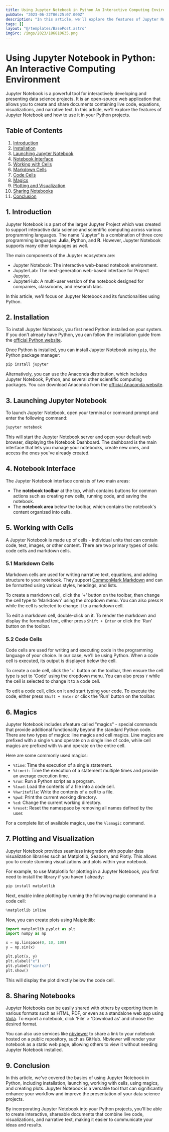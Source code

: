 ```yaml
---
title: Using Jupyter Notebook in Python An Interactive Computing Environment
pubDate: "2023-06-22T06:25:07.000Z"
description: "In this article, we'll explore the features of Jupyter Notebook and how to use it in your Python projects"
tags: []
layout: "@/templates/BasePost.astro"
imgSrc: /imgs/2023/186810635.png
---
```

# Using Jupyter Notebook in Python: An Interactive Computing Environment

Jupyter Notebook is a powerful tool for interactively developing and presenting data science projects. It is an open-source web application that allows you to create and share documents containing live code, equations, visualizations, and narrative text. In this article, we'll explore the features of Jupyter Notebook and how to use it in your Python projects.

## Table of Contents

1. [Introduction](#introduction)
2. [Installation](#installation)
3. [Launching Jupyter Notebook](#launching)
4. [Notebook Interface](#interface)
5. [Working with Cells](#cells)
6. [Markdown Cells](#markdown)
7. [Code Cells](#code)
8. [Magics](#magics)
9. [Plotting and Visualization](#plotting)
10. [Sharing Notebooks](#sharing)
11. [Conclusion](#conclusion)

<a name="introduction"></a>
## 1. Introduction

Jupyter Notebook is a part of the larger Jupyter Project which was created to support interactive data science and scientific computing across various programming languages. The name "Jupyter" is a combination of three core programming languages: **Ju**lia, **Py**thon, and **R**. However, Jupyter Notebook supports many other languages as well.

The main components of the Jupyter ecosystem are:

- Jupyter Notebook: The interactive web-based notebook environment.
- JupyterLab: The next-generation web-based interface for Project Jupyter.
- JupyterHub: A multi-user version of the notebook designed for companies, classrooms, and research labs.

In this article, we'll focus on Jupyter Notebook and its functionalities using Python.

<a name="installation"></a>
## 2. Installation

To install Jupyter Notebook, you first need Python installed on your system. If you don't already have Python, you can follow the installation guide from the [official Python website](https://www.python.org/downloads/).

Once Python is installed, you can install Jupyter Notebook using `pip`, the Python package manager:

```bash
pip install jupyter
```

Alternatively, you can use the Anaconda distribution, which includes Jupyter Notebook, Python, and several other scientific computing packages. You can download Anaconda from the [official Anaconda website](https://www.anaconda.com/products/distribution).

<a name="launching"></a>
## 3. Launching Jupyter Notebook

To launch Jupyter Notebook, open your terminal or command prompt and enter the following command:

```bash
jupyter notebook
```

This will start the Jupyter Notebook server and open your default web browser, displaying the Notebook Dashboard. The dashboard is the main interface that lets you manage your notebooks, create new ones, and access the ones you've already created.

<a name="interface"></a>
## 4. Notebook Interface

The Jupyter Notebook interface consists of two main areas:

- The **notebook toolbar** at the top, which contains buttons for common actions such as creating new cells, running code, and saving the notebook.
- The **notebook area** below the toolbar, which contains the notebook's content organized into cells.

<a name="cells"></a>
## 5. Working with Cells

A Jupyter Notebook is made up of cells - individual units that can contain code, text, images, or other content. There are two primary types of cells: code cells and markdown cells.

<a name="markdown"></a>
### 5.1 Markdown Cells

Markdown cells are used for writing narrative text, equations, and adding structure to your notebook. They support [CommonMark Markdown](https://commonmark.org/) and can be formatted using various styles, headings, and lists.

To create a markdown cell, click the '+' button on the toolbar, then change the cell type to 'Markdown' using the dropdown menu. You can also press `M` while the cell is selected to change it to a markdown cell.

To edit a markdown cell, double-click on it. To render the markdown and display the formatted text, either press `Shift + Enter` or click the 'Run' button on the toolbar.

<a name="code"></a>
### 5.2 Code Cells

Code cells are used for writing and executing code in the programming language of your choice. In our case, we'll be using Python. When a code cell is executed, its output is displayed below the cell.

To create a code cell, click the '+' button on the toolbar, then ensure the cell type is set to 'Code' using the dropdown menu. You can also press `Y` while the cell is selected to change it to a code cell.

To edit a code cell, click on it and start typing your code. To execute the code, either press `Shift + Enter` or click the 'Run' button on the toolbar.

<a name="magics"></a>
## 6. Magics

Jupyter Notebook includes afeature called "magics" - special commands that provide additional functionality beyond the standard Python code. There are two types of magics: line magics and cell magics. Line magics are prefixed with a single `%` and operate on a single line of code, while cell magics are prefixed with `%%` and operate on the entire cell.

Here are some commonly used magics:

- `%time`: Time the execution of a single statement.
- `%timeit`: Time the execution of a statement multiple times and provide an average execution time.
- `%run`: Run a Python script as a program.
- `%load`: Load the contents of a file into a code cell.
- `%%writefile`: Write the contents of a cell to a file.
- `%pwd`: Print the current working directory.
- `%cd`: Change the current working directory.
- `%reset`: Reset the namespace by removing all names defined by the user.

For a complete list of available magics, use the `%lsmagic` command.

<a name="plotting"></a>
## 7. Plotting and Visualization

Jupyter Notebook provides seamless integration with popular data visualization libraries such as Matplotlib, Seaborn, and Plotly. This allows you to create stunning visualizations and plots within your notebook.

For example, to use Matplotlib for plotting in a Jupyter Notebook, you first need to install the library if you haven't already:

```bash
pip install matplotlib
```

Next, enable inline plotting by running the following magic command in a code cell:

```python
%matplotlib inline
```

Now, you can create plots using Matplotlib:

```python
import matplotlib.pyplot as plt
import numpy as np

x = np.linspace(0, 10, 100)
y = np.sin(x)

plt.plot(x, y)
plt.xlabel("x")
plt.ylabel("sin(x)")
plt.show()
```

This will display the plot directly below the code cell.

<a name="sharing"></a>
## 8. Sharing Notebooks

Jupyter Notebooks can be easily shared with others by exporting them in various formats such as HTML, PDF, or even as a standalone web app using [Voilà](https://voila.readthedocs.io/en/stable/). To export a notebook, click 'File' > 'Download as' and choose the desired format.

You can also use services like [nbviewer](https://nbviewer.jupyter.org/) to share a link to your notebook hosted on a public repository, such as GitHub. Nbviewer will render your notebook as a static web page, allowing others to view it without needing Jupyter Notebook installed.

<a name="conclusion"></a>
## 9. Conclusion

In this article, we've covered the basics of using Jupyter Notebook in Python, including installation, launching, working with cells, using magics, and creating plots. Jupyter Notebook is a versatile tool that can significantly enhance your workflow and improve the presentation of your data science projects.

By incorporating Jupyter Notebook into your Python projects, you'll be able to create interactive, shareable documents that combine live code, visualizations, and narrative text, making it easier to communicate your ideas and results.
